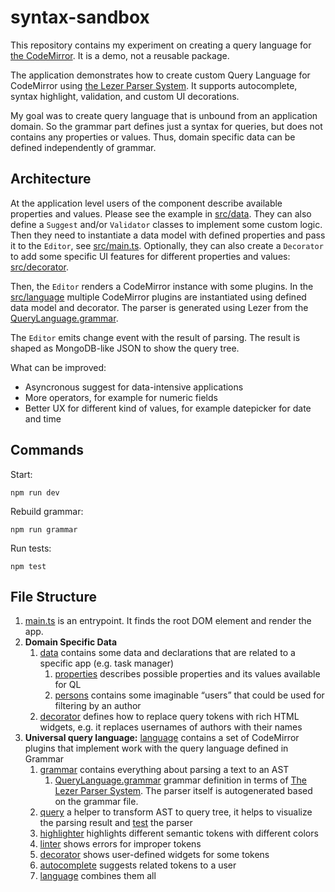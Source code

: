 # syntax-sandbox

This repository contains my experiment on creating a query language for [the CodeMirror](https://codemirror.net/). It is a demo, not a reusable package.

The application demonstrates how to create custom Query Language for CodeMirror using [the Lezer Parser System](https://lezer.codemirror.net/). It supports autocomplete, syntax highlight, validation, and custom UI decorations.

My goal was to create query language that is unbound from an application domain. So the grammar part defines just a syntax for queries, but does not contains any properties or values. Thus, domain specific data can be defined independently of grammar.

## Architecture

At the application level users of the component describe available properties and values. Please see the example in [src/data](./src/data/properties.ts). They can also define a `Suggest` and/or `Validator` classes to implement some custom logic. Then they need to instantiate a data model with defined properties and pass it to the `Editor`, see [src/main.ts](./src/main.ts). Optionally, they can also create a `Decorator` to add some specific UI features for different properties and values: [src/decorator](./src/decorator/decorator.ts).

Then, the `Editor` renders a CodeMirror instance with some plugins. In the [src/language](./src/language/language.ts) multiple CodeMirror plugins are instantiated using defined data model and decorator. The parser is generated using Lezer from the [QueryLanguage.grammar](./src/language/grammar/QueryLanguage.grammar).

The `Editor` emits change event with the result of parsing. The result is shaped as MongoDB-like JSON to show the query tree.

What can be improved:

- Asyncronous suggest for data-intensive applications
- More operators, for example for numeric fields
- Better UX for different kind of values, for example datepicker for date and time

## Commands

Start:

```
npm run dev
```

Rebuild grammar:

```
npm run grammar
```

Run tests:

```
npm test
```

## File Structure

1. [main.ts](./src/main.ts) is an entrypoint. It finds the root DOM element and render the app.
1. **Domain Specific Data**
    1. [data](./src/data) contains some data and declarations that are related to a specific app (e.g. task manager)
        1. [properties](./src/data/properties.ts) describes possible properties and its values available for QL
        1. [persons](./src/data/persons.ts) contains some imaginable “users” that could be used for filtering by an author
    1. [decorator](./src/decorator) defines how to replace query tokens with rich HTML widgets, e.g. it replaces usernames of authors with their names
1. **Universal query language:** [language](./src/language) contains a set of CodeMirror plugins that implement work with the query language defined in Grammar
    1. [grammar](./src/language/grammar) contains everything about parsing a text to an AST
        1. [QueryLanguage.grammar](./src/language/grammar/QueryLanguage.grammar) grammar definition in terms of [The Lezer Parser System](https://lezer.codemirror.net/). The parser itself is autogenerated based on the grammar file.
    1. [query](./src/language/query/query.ts) a helper to transform AST to query tree, it helps to visualize the parsing result and [test](./src/language/query/query.spec.ts) the parser
    1. [highlighter](./src/language/highlighter) highlights different semantic tokens with different colors
    1. [linter](./src/language/linter) shows errors for improper tokens
    1. [decorator](./src/language/decorator) shows user-defined widgets for some tokens
    1. [autocomplete](./src/language/autocomplete) suggests related tokens to a user
    1. [language](./src/language/language.ts) combines them all
